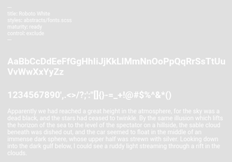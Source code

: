 ```yaml
---
title: Roboto White
styles: abstracts/fonts.scss
maturity: ready
control: exclude
---
```

<style>
  * {
    font-family: 'Roboto' !important;
    color: white !important;
    background: #E0E0E0 !important;
    word-wrap: break-word;
  }
</style>

## AaBbCcDdEeFfGgHhIiJjKkLlMmNnOoPpQqRrSsTtUuVvWwXxYyZz
## 1234567890',.<>/?;':"[]{}-=_+!@#$%^&*()

Apparently we had reached a great height in the atmosphere, for the sky was a dead black, and the stars had ceased to twinkle. By the same illusion which lifts the horizon of the sea to the level of the spectator on a hillside, the sable cloud beneath was dished out, and the car seemed to float in the middle of an immense dark sphere, whose upper half was strewn with silver. Looking down into the dark gulf below, I could see a ruddy light streaming through a rift in the clouds.

